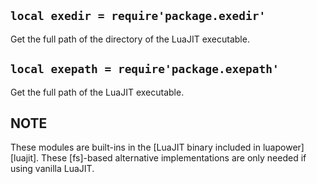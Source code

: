 
## `local exedir = require'package.exedir'`

Get the full path of the directory of the LuaJIT executable.

## `local exepath = require'package.exepath'`

Get the full path of the LuaJIT executable.

## NOTE

These modules are built-ins in the [LuaJIT binary included in luapower][luajit].
These [fs]-based alternative implementations are only needed if using vanilla
LuaJIT.
